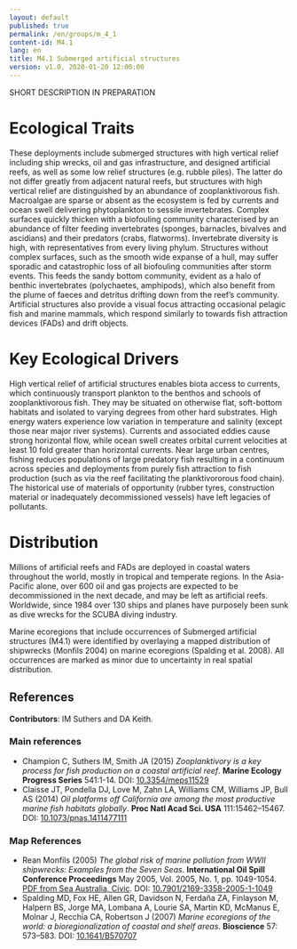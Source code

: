 ```yaml
---
layout: default
published: true
permalink: /en/groups/m_4_1
content-id: M4.1
lang: en
title: M4.1 Submerged artificial structures
version: v1.0, 2020-01-20 12:00:00
---
```


SHORT DESCRIPTION IN PREPARATION

# Ecological Traits
 
These deployments include submerged structures with high vertical relief including ship wrecks, oil and gas infrastructure, and designed artificial reefs, as well as some low relief structures (e.g. rubble piles). The latter do not differ greatly from adjacent natural reefs, but structures with high vertical relief are distinguished by an abundance of zooplanktivorous fish. Macroalgae are sparse or absent as the ecosystem is fed by currents and ocean swell delivering phytoplankton to sessile invertebrates. Complex surfaces quickly thicken with a biofouling community characterised by an abundance of filter feeding invertebrates (sponges, barnacles, bivalves and ascidians) and their predators (crabs, flatworms). Invertebrate diversity is high, with representatives from every living phylum. Structures without complex surfaces, such as the smooth wide expanse of a hull, may suffer sporadic and catastrophic loss of all biofouling communities after storm events. This feeds the sandy bottom community, evident as a halo of benthic invertebrates (polychaetes, amphipods), which also benefit from the plume of faeces and detritus drifting down from the reef’s community.  Artificial structures also provide a visual focus attracting occasional pelagic fish and marine mammals, which respond similarly to towards fish attraction devices (FADs) and drift objects.
 
# Key Ecological Drivers
 
High vertical relief of artificial structures enables biota access to currents, which continuously transport plankton to the benthos and schools of zooplanktivorous fish. They may be situated on otherwise flat, soft-bottom habitats and isolated to varying degrees from other hard substrates. High energy waters experience low variation in temperature and salinity (except those near major river systems). Currents and associated eddies cause strong horizontal flow, while ocean swell creates orbital current velocities at least 10 fold greater than horizontal currents. Near large urban centres, fishing reduces populations of large predatory fish resulting in a continuum across species and deployments from purely fish attraction to fish production (such as via the reef facilitating the planktivororous food chain). The historical use of materials of opportunity (rubber tyres, construction material or inadequately decommissioned vessels) have left legacies of pollutants.
 
# Distribution
 
Millions of artificial reefs and FADs are deployed in coastal waters throughout the world, mostly in tropical and temperate regions. In the Asia-Pacific alone, over 600 oil and gas projects are expected to be decommissioned in the next decade, and may be left as artificial reefs.  Worldwide, since 1984 over 130 ships and planes have purposely been sunk as dive wrecks for the SCUBA diving industry.

Marine ecoregions that include occurrences of Submerged artificial structures (M4.1) were identified by overlaying a mapped distribution of shipwrecks (Monfils 2004) on marine ecoregions (Spalding et al. 2008). All occurrences are marked as minor due to uncertainty in real spatial distribution.

## References

**Contributors**: IM Suthers and DA Keith.

### Main references
* Champion C, Suthers IM, Smith JA  (2015) *Zooplanktivory is a key process for fish production on a coastal artificial reef*. **Marine Ecology Progress Series** 541:1-14. DOI: [10.3354/meps11529](http://doi.org/10.3354/meps11529)
* Claisse JT, Pondella DJ, Love M, Zahn LA, Williams CM, Williams JP, Bull AS  (2014) *Oil platforms off California are among the most productive marine fish habitats globally*. **Proc Natl Acad Sci. USA** 111:15462–15467. DOI: [10.1073/pnas.1411477111](http://doi.org/10.1073/pnas.1411477111)

### Map References
* Rean Monfils  (2005) *The global risk of marine pollution from WWII shipwrecks:  Examples from the Seven Seas*. **International Oil Spill Conference Proceedings** May 2005, Vol. 2005, No. 1, pp. 1049-1054. [PDF from Sea Australia, Civic](http://www.seaaustralia.com/documents/The%20Global%20Risk%20of%20Marine%20Pollution%20from%20WWII%20Shipwrecks-final.pdf). DOI: [10.7901/2169-3358-2005-1-1049](http://doi.org/10.7901/2169-3358-2005-1-1049)
* Spalding MD, Fox HE, Allen GR, Davidson N, Ferdaña ZA, Finlayson M, Halpern BS, Jorge MA, Lombana A, Lourie SA, Martin KD, McManus E, Molnar J, Recchia CA, Robertson J  (2007) *Marine ecoregions of the world: a bioregionalization of coastal and shelf areas*. **Bioscience** 57: 573–583. DOI: [10.1641/B570707](http://doi.org/10.1641/B570707)


